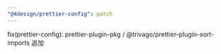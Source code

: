 ```yaml
---
"@4design/prettier-config": patch
---
```


 fix(prettier-config): prettier-plugin-pkg / @trivago/prettier-plugin-sort-imports 追加
